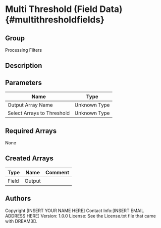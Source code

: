 Multi Threshold (Field Data) {#multithresholdfields}
======

## Group ##
Processing Filters

## Description ##


## Parameters ##

| Name | Type |
|------|------|
| Output Array Name | Unknown Type |
| Select Arrays to Threshold | Unknown Type |

## Required Arrays ##
None



## Created Arrays ##

| Type | Name | Comment |
|------|------|---------|
| Field | Output |  |


## Authors ##

Copyright [INSERT YOUR NAME HERE]
Contact Info:[INSERT EMAIL ADDRESS HERE]
Version: 1.0.0
License: See the License.txt file that came with DREAM3D.


